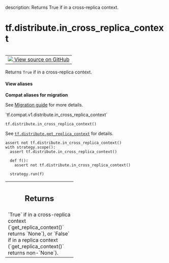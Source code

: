 description: Returns True if in a cross-replica context.

<div itemscope itemtype="http://developers.google.com/ReferenceObject">
<meta itemprop="name" content="tf.distribute.in_cross_replica_context" />
<meta itemprop="path" content="Stable" />
</div>

# tf.distribute.in_cross_replica_context

<!-- Insert buttons and diff -->

<table class="tfo-notebook-buttons tfo-api nocontent" align="left">
<td>
  <a target="_blank" href="https://github.com/tensorflow/tensorflow/blob/r2.2/tensorflow/python/distribute/distribution_strategy_context.py#L154-L176">
    <img src="https://www.tensorflow.org/images/GitHub-Mark-32px.png" />
    View source on GitHub
  </a>
</td>
</table>



Returns `True` if in a cross-replica context.

<section class="expandable">
  <h4 class="showalways">View aliases</h4>
  <p>
<b>Compat aliases for migration</b>
<p>See
<a href="https://www.tensorflow.org/guide/migrate">Migration guide</a> for
more details.</p>
<p>`tf.compat.v1.distribute.in_cross_replica_context`</p>
</p>
</section>

<pre class="devsite-click-to-copy prettyprint lang-py tfo-signature-link">
<code>tf.distribute.in_cross_replica_context()
</code></pre>



<!-- Placeholder for "Used in" -->

See <a href="../../tf/distribute/get_replica_context.md"><code>tf.distribute.get_replica_context</code></a> for details.

```
assert not tf.distribute.in_cross_replica_context()
with strategy.scope():
  assert tf.distribute.in_cross_replica_context()

  def f():
    assert not tf.distribute.in_cross_replica_context()

  strategy.run(f)
```

<!-- Tabular view -->
 <table class="responsive fixed orange">
<colgroup><col width="214px"><col></colgroup>
<tr><th colspan="2"><h2 class="add-link">Returns</h2></th></tr>
<tr class="alt">
<td colspan="2">
`True` if in a cross-replica context (`get_replica_context()` returns
`None`), or `False` if in a replica context (`get_replica_context()` returns
non-`None`).
</td>
</tr>

</table>

